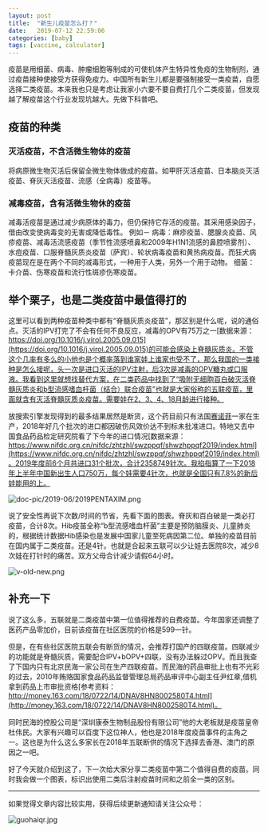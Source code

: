 ```yaml
---
layout: post
title:  "新生儿疫苗怎么打？"
date:   2019-07-12 22:59:06
categories: [baby]
tags: [vaccine, calculator]
---
```


疫苗是用细菌、病毒、肿瘤细胞等制成的可使机体产生特异性免疫的生物制剂，通过疫苗接种使接受方获得免疫力。中国所有新生儿都是要强制接受一类疫苗，自愿选择二类疫苗。本来我也只是考虑让我家小六要不要自费打几个二类疫苗，但发现越了解疫苗这个行业发现坑越大。先做下科普吧。

## 疫苗的种类

### 灭活疫苗，不含活微生物体的疫苗
将病原微生物灭活后保留全微生物体做成的疫苗。如甲肝灭活疫苗、日本脑炎灭活疫苗、脊灰灭活疫苗、流感（全病毒）疫苗等。
### 减毒疫苗，含有活微生物休的疫苗
减毒活疫苗是通过减少病原体的毒力，但仍保持它存活的疫苗。其采用感染因子，借由改变使病毒变的无害或降低毒性。 例如－ 病毒：麻疹疫苗、腮腺炎疫苗、风疹疫苗、减毒活流感疫苗（季节性流感喷鼻和2009年H1N1流感的鼻腔喷雾剂）、水痘疫苗、口服脊髓灰质炎疫苗（萨宾）、轮状病毒疫苗和黄热病疫苗。而狂犬病疫苗现在是在两个不同的减毒形式，一种用于人类，另外一个用于动物。 细菌：卡介苗、伤寒疫苗和流行性斑疹伤寒疫苗。

## 举个栗子，也是二类疫苗中最值得打的

这里可以看到两种疫苗种类中都有“脊髓灰质炎疫苗”，那区别是什么呢，说的通俗点。灭活的IPV打完了不会有任何不良反应，减毒的OPV有75万之一[数据来源：https://doi.org/10.1016/j.virol.2005.09.015](https://doi.org/10.1016/j.virol.2005.09.015)的可能会感染上脊髓灰质炎。不管这个几率有多么的小他也是个概率落到谁家娃上谁家也受不了，那么我国的一类接种是怎么接呢，头一次是进口灭活的IPV注射，后3次是减毒的OPV糖丸或口服液。我看到这里就想找替代方案，在二类药品中找到了“吸附无细胞百白破灭活脊髓灰质炎和b型流感嗜血杆菌（结合）联合疫苗”也就是大家俗称的五联疫苗，里面就含有灭活脊髓灰质炎疫苗。需要娃在2、3、4、18月龄进行接种。

放搜索引擎发现得到的最多结果居然是断货，这个药目前只有法国[赛诺菲](https://www.sanofi.com/)一家在生产，2018年好几个批次的进口都因破伤风效价达不到标未批准进口。特地又去中国食品药品检定研究院看了下今年的进口情况[数据来源：https://www.nifdc.org.cn/nifdc/zhtzhl/swzppqf/shwzhppqf2019/index.html](https://www.nifdc.org.cn/nifdc/zhtzhl/swzppqf/shwzhppqf2019/index.html)。2019年度前6个月共进口31个批次，合计2358749针次。我掐指算了一下2018年上半年中国新出生人口750万，每个娃需要4针次，也就是全国只有7.8%的新后娃能用的上。

![doc-pic/2019-06/2019PENTAXIM.png](http://blog.guohai.org/doc-pic/2019-06/2019PENTAXIM.png)

说了安全性再说下次数/时间的节省，先看下面的图表。脊灰和百白破是一类必打疫苗，合计8次。Hib疫苗全称“b型流感嗜血杆菌”主要是预防脑膜炎、儿童肺炎的，根据统计数据Hib感染也是发展中国家儿童至死病因第二位。单独的疫苗目前在国内属于二类疫苗。还是4针。也就是合起来五联可以少让娃去医院8次，减少8次娃在打针时的痛苦。双方父母合计减少请假64小时。

![v-old-new.png](http://blog.guohai.org/doc-pic/2019-07/v-old-new.png)

## 补充一下

说了这么多，五联就是二类疫苗中第一位值得推荐的自费疫苗。今年国家还调整了医药产品零加价，目前该疫苗在社区医院的价格是599一针。

但是，在有些社区医院五联会有断货的情况，会推荐打国产的四联疫苗。四联减少的功能就是脊髓灰质，需要配合IPV+bOPV+四联，没有办法躲过OPV。而且我查了下国内只有北京民海一家公司在生产四联疫苗。而民海的药品审批上也有不光彩的过去，2010年贿赂国家食品药品监督管理总局药品审评中心副主任尹红章,借机拿到药品上市审批资格[参考资料：http://money.163.com/18/0722/14/DNAV8HN8002580T4.html](http://money.163.com/18/0722/14/DNAV8HN8002580T4.html)。

同时民海的控股公司是“深圳康泰生物制品股份有限公司”他的大老板就是疫苗皇帝杜伟民。大家有兴趣可以百度下这位神人，他也是2018年度疫苗事件的主角之一。这也是为什么这么多家长在2018年五联断供的情况下选择去香港、澳门的原因之一吧。

好了今天就介绍到这了，下一次给大家分享二类疫苗中第二个值得自费的疫苗。同时我会做一个图表，标识出使用二类后注射疫苗时间和之前全一类的区别。

---

如果觉得文章内容比较实用，获得后续更新通知请关注公众号：

![guohaiqr.jpg](//blog.guohai.org/doc-pic/guohaiqr.jpg)